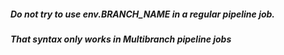 ##### Do not try to use env.BRANCH_NAME in a regular pipeline job.
##### That syntax only works in Multibranch pipeline jobs